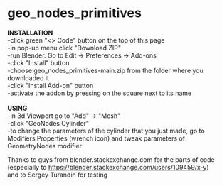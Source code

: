 # geo_nodes_primitives

<b>INSTALLATION</b> <br>
-click green "<> Code" button on the top of this page <br>
-in pop-up menu click "Download ZIP" <br>
-run Blender. Go to Edit -> Preferences -> Add-ons <br>
-click "Install" button <br>
-choose geo_nodes_primitives-main.zip from the folder where you downloaded it <br>
-click "Install Add-on" button <br>
-activate the addon by pressing on the square next to its name <br>
<br>
<b>USING</b> <br>
-in 3d Viewport go to "Add" -> "Mesh" <br>
-click "GeoNodes Cylinder" <br>
-to change the parameters of the cylinder that you just made, go to Modifiers Properties (wrench icon) and tweak parameters of GeometryNodes modifier

Thanks to guys from blender.stackexchange.com for the parts of code (especially to https://blender.stackexchange.com/users/109459/x-y) <br>
and to Sergey Turandin for testing <br>
